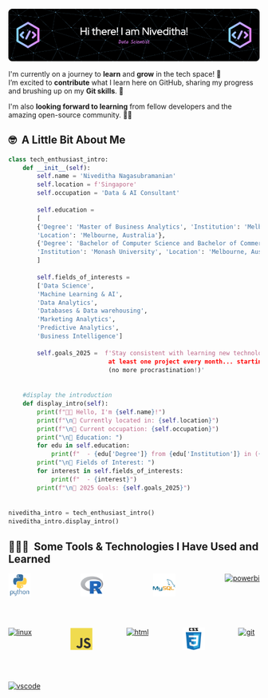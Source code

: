 ![Banner](./github-header-image.png)

I'm currently on a journey to **learn** and **grow** in the tech space! 🚀  
I’m excited to **contribute** what I learn here on GitHub, sharing my progress and brushing up on my **Git skills**. 🌱

I'm also **looking forward to learning** from fellow developers and the amazing open-source community. 🤝🏼  

<h2> 🤓 &nbsp;A Little Bit About Me</h2>

```python
class tech_enthusiast_intro:
    def __init__(self):
        self.name = 'Niveditha Nagasubramanian'
        self.location = f'Singapore'
        self.occupation = 'Data & AI Consultant'

        self.education = 
        [
        {'Degree': 'Master of Business Analytics', 'Institution': 'Melbourne Business School', 
        'Location': 'Melbourne, Australia'},
        {'Degree': 'Bachelor of Computer Science and Bachelor of Commerce Specialist', 
        'Institution': 'Monash University', 'Location': 'Melbourne, Australia'}
        ]

        self.fields_of_interests = 
        ['Data Science', 
        'Machine Learning & AI', 
        'Data Analytics',
        'Databases & Data warehousing',
        'Marketing Analytics', 
        'Predictive Analytics',
        'Business Intelligence']

        self.goals_2025 =  f'Stay consistent with learning new technologies and complete 
                            at least one project every month... starting now 💪🏽 
                            (no more procrastination!)'
        

    #display the introduction
    def display_intro(self):
        print(f"👋🏽 Hello, I'm {self.name}!")
        print(f"\n📍 Currently located in: {self.location}")
        print(f"\n💼 Current occupation: {self.occupation}")
        print("\n🏫 Education: ")
        for edu in self.education:
            print(f"  - {edu['Degree']} from {edu['Institution']} in ({edu['Location']})")
        print("\n🔬 Fields of Interest: ")
        for interest in self.fields_of_interests:
            print(f"  - {interest}")
        print(f"\n🎯 2025 Goals: {self.goals_2025}")
    

niveditha_intro = tech_enthusiast_intro()
niveditha_intro.display_intro()
```

<h2> 👩🏽‍💻 &nbsp;Some Tools & Technologies I Have Used and Learned</h2>

<p align="left" style="display: flex; justify-content: space-between; flex-wrap: wrap; gap: 60px;">

  <a href="https://www.python.org/" target="_blank" title="Python - Programming Language">
    <img src="https://raw.githubusercontent.com/devicons/devicon/master/icons/python/python-original-wordmark.svg" alt="python" width="45" height="45" style="margin-right: 10px;"/>
  </a>
  <a href="https://www.r-project.org/" target="_blank" title="R - Statistical Computing">
    <img src="https://raw.githubusercontent.com/devicons/devicon/master/icons/r/r-original.svg" alt="r" width="45" height="45" style="margin-right: 10px;"/>
  </a>
  <a href="https://www.mysql.com/" target="_blank" title="MySQL - Relational Database">
    <img src="https://raw.githubusercontent.com/devicons/devicon/master/icons/mysql/mysql-original-wordmark.svg" alt="mysql" width="45" height="45" style="margin-right: 10px;"/>
  </a>
  <a href="https://powerbi.microsoft.com/" target="_blank" title="Power BI - Data Visualization">
    <img src="https://www.vectorlogo.zone/logos/microsoft_powerbi/microsoft_powerbi-ar21.svg" alt="powerbi" width="45" height="45"/>
  </a>
  <a href="https://www.linux.org/" target="_blank" title="Linux - Operating System">
    <img src="https://cdn.jsdelivr.net/gh/devicons/devicon/icons/linux/linux-original.svg" alt="linux" width="45" height="45" style="margin-right: 10px;"/> 
  </a>
  <a href="https://www.javascript.com/" target="_blank" title="JavaScript - Programming Language">
    <img src="https://raw.githubusercontent.com/devicons/devicon/master/icons/javascript/javascript-original.svg" alt="javascript" width="45" height="45"/>
  </a>
  <a href="https://developer.mozilla.org/en-US/docs/Web/HTML" target="_blank" title="HTML5 - Markup Language">
    <img src="https://cdn.jsdelivr.net/gh/devicons/devicon/icons/html5/html5-original.svg" alt="html" width="45" height="45"/>
  </a>
  <a href="https://developer.mozilla.org/en-US/docs/Web/CSS" target="_blank" title="CSS3 - Stylesheet Language">
    <img src="https://raw.githubusercontent.com/devicons/devicon/master/icons/css3/css3-original-wordmark.svg" alt="css3" width="45" height="45"/>      
  </a>
  <a href="https://git-scm.com/" target="_blank" title="Git - Version Control">
    <img src="https://cdn.jsdelivr.net/gh/devicons/devicon/icons/git/git-original.svg" alt="git" width="45" height="45" style="margin-right: 10px;"/>
  </a>
  <a href="https://code.visualstudio.com/" target="_blank" title="VSCode - Code Editor">
    <img src="https://cdn.jsdelivr.net/gh/devicons/devicon/icons/vscode/vscode-original.svg" alt="vscode" width="45" height="45" style="margin-right: 10px;"/>
  </a>

</p>

